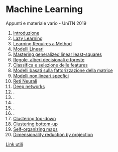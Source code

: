 # Machine Learning

Appunti e materiale vario - UniTN 2019

1. [Introduzione](01-introduzione/introduzione.md)
2. [Lazy Learning](02-lazy-learning/lazy-learning.md)
3. [Learning Requires a Method](03-learning-requires-a-method/learning-requires-a-method.md)
4. [Modelli Lineari](04-modelli-lineari/modelli-lineari.md)
5. [Mastering generalized linear least-squares](05-generalized-linear-least-squares/generalized-linear-least-squares.md)
6. [Regole, alberi decisionali e foreste](06-regole-alberi_decisionali-e-foreste/regole-alberi_decisionali-e-foreste.md)
7. [Classifica e selezione delle features](07-classifica-selezione-features/classifica-selezione-features.md)
8. [Modelli basati sulla fattorizzazione della matrice](08-modelli-fattorizzazione-matrice/modelli-fattorizzazione-matrice.md)
9. [Modelli non lineari specfici](09-modelli-non-lineari-specifici/modelli-non-lineari-specifici.md)
10. [Reti Neurali](10-reti-neurali/reti-neurali.md)
11. [Deep networks](11-deep-networks/deep-networks.md)
12. .
13. .
14. .
15. .
16. .
17. [Clustering top-down](17-clustering-top-down/clustering-top-down.md)
18. [Clustering bottom-up](18-clustering-bottom-up/clustering-bottom-up.md)
19. [Self-organizing maps](19-self-organizing-maps/self-organizing-maps.md)
20. [Dimensionality reduction by projection](20-dimensionality-reduction-by-projection/dimensionality-reduction-by-projection.md)

[Link utili](link-utili/link-utili.md)